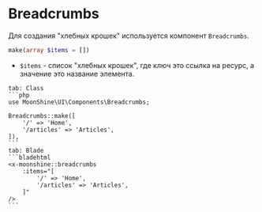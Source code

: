 # Breadcrumbs

Для создания "хлебных крошек" используется компонент `Breadcrumbs`.

```php
make(array $items = [])
```

 - `$items` - список "хлебных крошек", где ключ это ссылка на ресурс, а значение это название элемента.

~~~tabs
tab: Class
```php
use MoonShine\UI\Components\Breadcrumbs;

Breadcrumbs::make([
    '/' => 'Home',
    '/articles' => 'Articles',
]),
```
tab: Blade
```bladehtml
<x-moonshine::breadcrumbs
    :items="[
        '/' => 'Home',
        '/articles' => 'Articles',
    ]"
/>
```
~~~
